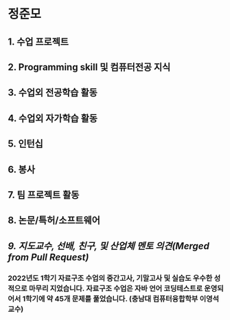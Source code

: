 # 정준모
> 

## 1. 수업 프로젝트


## 2. Programming skill 및 컴퓨터전공 지식


## 3. 수업외 전공학습 활동


## 4. 수업외 자가학습 활동


## 5. 인턴십


## 6. 봉사


## 7. 팀 프로젝트 활동


## 8. 논문/특허/소프트웨어

 
## *9. 지도교수, 선배, 친구, 및 산업체 멘토 의견(Merged from Pull Request)* 

### 2022년도 1학기 자료구조 수업의 중간고사, 기말고사 및 실습도 우수한 성적으로 마무리 지었습니다. 자료구조 수업은 자바 언어 코딩테스트로 운영되어서 1학기에 약 45개 문제를 풀었습니다. (충남대 컴퓨터융합학부 이영석 교수)


